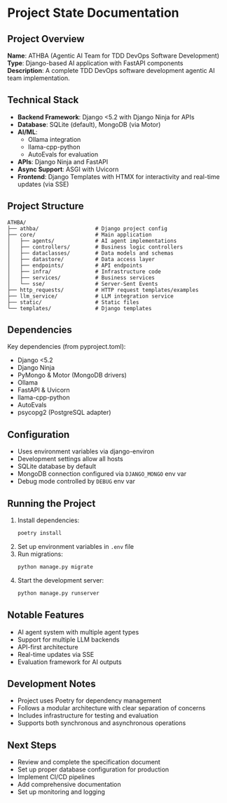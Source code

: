 # Project State Documentation

## Project Overview
**Name**: ATHBA (Agentic AI Team for TDD DevOps Software Development)  
**Type**: Django-based AI application with FastAPI components  
**Description**: A complete TDD DevOps software development agentic AI team implementation.

## Technical Stack
- **Backend Framework**: Django <5.2 with Django Ninja for APIs
- **Database**: SQLite (default), MongoDB (via Motor)
- **AI/ML**: 
  - Ollama integration
  - llama-cpp-python
  - AutoEvals for evaluation
- **APIs**: Django Ninja and FastAPI
- **Async Support**: ASGI with Uvicorn
- **Frontend**: Django Templates with HTMX for interactivity and real-time updates (via SSE)

## Project Structure
```
ATHBA/
├── athba/                  # Django project config
├── core/                   # Main application
│   ├── agents/             # AI agent implementations
│   ├── controllers/        # Business logic controllers
│   ├── dataclasses/        # Data models and schemas
│   ├── datastore/          # Data access layer
│   ├── endpoints/          # API endpoints
│   ├── infra/              # Infrastructure code
│   ├── services/           # Business services
│   └── sse/                # Server-Sent Events
├── http_requests/          # HTTP request templates/examples
├── llm_service/            # LLM integration service
├── static/                 # Static files
└── templates/              # Django templates
```

## Dependencies
Key dependencies (from pyproject.toml):
- Django <5.2
- Django Ninja
- PyMongo & Motor (MongoDB drivers)
- Ollama
- FastAPI & Uvicorn
- llama-cpp-python
- AutoEvals
- psycopg2 (PostgreSQL adapter)

## Configuration
- Uses environment variables via django-environ
- Development settings allow all hosts
- SQLite database by default
- MongoDB connection configured via `DJANGO_MONGO` env var
- Debug mode controlled by `DEBUG` env var

## Running the Project
1. Install dependencies:
   ```bash
   poetry install
   ```
2. Set up environment variables in `.env` file
3. Run migrations:
   ```bash
   python manage.py migrate
   ```
4. Start the development server:
   ```bash
   python manage.py runserver
   ```

## Notable Features
- AI agent system with multiple agent types
- Support for multiple LLM backends
- API-first architecture
- Real-time updates via SSE
- Evaluation framework for AI outputs

## Development Notes
- Project uses Poetry for dependency management
- Follows a modular architecture with clear separation of concerns
- Includes infrastructure for testing and evaluation
- Supports both synchronous and asynchronous operations

## Next Steps
- Review and complete the specification document
- Set up proper database configuration for production
- Implement CI/CD pipelines
- Add comprehensive documentation
- Set up monitoring and logging
